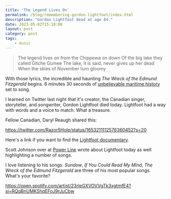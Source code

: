 ```yaml
---
title: 'The Legend Lives On'
permalink: /blog/remembering-gordon-lightfoot/index.html
description: "Gordon Lightfoot dead at age 84."
date: 2023-05-02T15:18:00
layout: post
category: post
tags:
    - music
---
```


>   The legend lives on from the Chippewa on down
>   Of the big lake they called Gitche Gumee
>   The lake, it is said, never gives up her dead
>   When the skies of November turn gloomy

With those lyrics, the incredible and haunting _The Wreck of the Edmund Fitzgerald_ begins. 6 minutes 30 seconds of [unbelievable maritime history](https://ssedmundfitzgerald.org/) set to song.

I learned on Twitter last night that it's creator, the Canadian singer, storyteller, and songwriter, Gordon Lightfoot died today. Lightfoot had a way with words and a voice to match. What a treasure.

Fellow Canadian, Daryl Reaugh shared this:

https://twitter.com/Razor5Hole/status/1653211112576360452?s=20

Here's a link if you want to find the [Lightfoot documentary](https://www.justwatch.com/us/movie/gordon-lightfoot-if-you-could-read-my-mind).

Scott Johnson over at [Power Line](https://www.powerlineblog.com/archives/2023/05/gordon-lightfoot-dies-at-84.php) wrote about Lightfoot today as well highlighting a number of songs.

I love listening to his songs. _Sundow_, _If You Could Read My Mind_, _The Wreck of the Edmund Fitzgerald_ are three of his most popular songs. What's your favorite?

https://open.spotify.com/artist/23rleGXVOVVgTk3xgtmfE4?si=RQqBnUMKShqEFoJ9rJuCbw